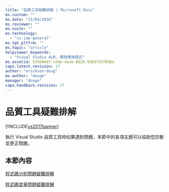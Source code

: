 ```yaml
---
title: "品質工具疑難排解 | Microsoft Docs"
ms.custom: ""
ms.date: "11/04/2016"
ms.reviewer: ""
ms.suite: ""
ms.technology: 
  - "vs-ide-general"
ms.tgt_pltfrm: ""
ms.topic: "article"
helpviewer_keywords: 
  - "Visual Studio ALM, 開發應用程式"
ms.assetid: 535b9e67-ce9e-4a3e-8d28-9365f257036e
caps.latest.revision: 17
author: "erickson-doug"
ms.author: "douge"
manager: "douge"
caps.handback.revision: 17
---
```

# 品質工具疑難排解
[!INCLUDE[vs2017banner](../code-quality/includes/vs2017banner.md)]

執行 Visual Studio 品質工具時如果遇到問題，本節中的各項主題可以協助您診斷並更正問題。  
  
## 本節內容  
 [程式碼分析問題疑難排解](../code-quality/troubleshooting-code-analysis-issues.md)  
  
 [程式碼度量問題疑難排解](../code-quality/troubleshooting-code-metrics-issues.md)